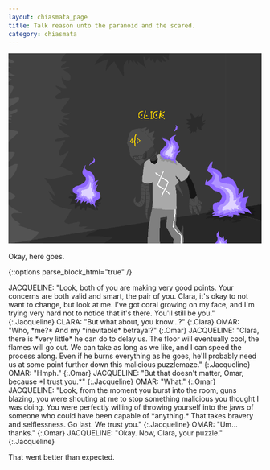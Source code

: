 ```yaml
---
layout: chiasmata_page
title: Talk reason unto the paranoid and the scared.
category: chiasmata
---
```


![104](/chiasmata/images/narrative/103.png)

Okay, here goes.

{::options parse_block_html="true" /}
<div class="dialogue">
JACQUELINE: "Look, both of you are making very good points. Your concerns are both valid and smart, the pair of you. Clara, it's okay to not want to change, but look at me. I've got coral growing on my face, and I'm trying very hard not to notice that it's there. You'll still be you." 
{:.Jacqueline}
CLARA: "But what about, you know...?" 
{:.Clara}
OMAR: "Who, *me?* And my *inevitable* betrayal?" 
{:.Omar}
JACQUELINE: "Clara, there is *very little* he can do to delay us. The floor will eventually cool, the flames will go out. We can take as long as we like, and I can speed the process along. Even if he burns everything as he goes, he'll probably need us at some point further down this malicious puzzlemaze." 
{:.Jacqueline}
OMAR: "Hmph." 
{:.Omar}
JACQUELINE: "But that doesn't matter, Omar, because *I trust you.*" 
{:.Jacqueline}
OMAR: "What." 
{:.Omar}
JACQUELINE: "Look, from the moment you burst into the room, guns blazing, you were shouting at me to stop something malicious you thought I was doing. You were perfectly willing of throwing yourself into the jaws of someone who could have been capable of *anything.* That takes bravery and selflessness. Go last. We trust you." 
{:.Jacqueline}
OMAR: "Um... thanks." 
{:.Omar}
JACQUELINE: "Okay. Now, Clara, your puzzle." 
{:.Jacqueline}
</div>

That went better than expected.